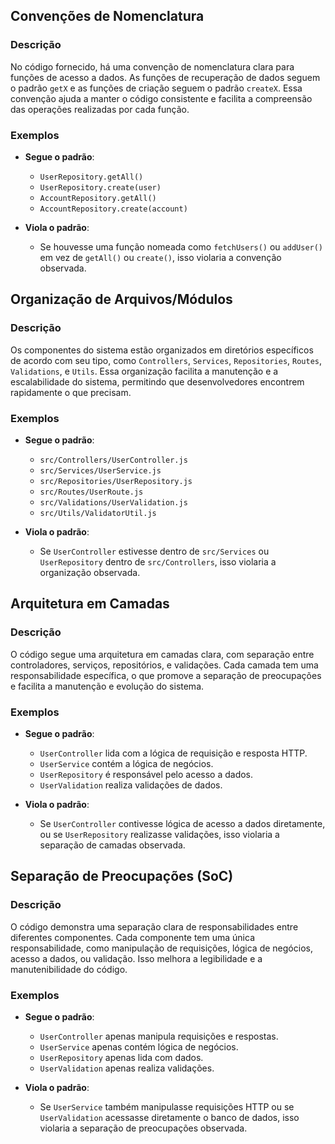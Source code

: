 ## Convenções de Nomenclatura

### Descrição

No código fornecido, há uma convenção de nomenclatura clara para funções de acesso a dados. As funções de recuperação de dados seguem o padrão `getX` e as funções de criação seguem o padrão `createX`. Essa convenção ajuda a manter o código consistente e facilita a compreensão das operações realizadas por cada função.

### Exemplos

- **Segue o padrão**: 
  - `UserRepository.getAll()`
  - `UserRepository.create(user)`
  - `AccountRepository.getAll()`
  - `AccountRepository.create(account)`

- **Viola o padrão**: 
  - Se houvesse uma função nomeada como `fetchUsers()` ou `addUser()` em vez de `getAll()` ou `create()`, isso violaria a convenção observada.

## Organização de Arquivos/Módulos

### Descrição

Os componentes do sistema estão organizados em diretórios específicos de acordo com seu tipo, como `Controllers`, `Services`, `Repositories`, `Routes`, `Validations`, e `Utils`. Essa organização facilita a manutenção e a escalabilidade do sistema, permitindo que desenvolvedores encontrem rapidamente o que precisam.

### Exemplos

- **Segue o padrão**:
  - `src/Controllers/UserController.js`
  - `src/Services/UserService.js`
  - `src/Repositories/UserRepository.js`
  - `src/Routes/UserRoute.js`
  - `src/Validations/UserValidation.js`
  - `src/Utils/ValidatorUtil.js`

- **Viola o padrão**:
  - Se `UserController` estivesse dentro de `src/Services` ou `UserRepository` dentro de `src/Controllers`, isso violaria a organização observada.

## Arquitetura em Camadas

### Descrição

O código segue uma arquitetura em camadas clara, com separação entre controladores, serviços, repositórios, e validações. Cada camada tem uma responsabilidade específica, o que promove a separação de preocupações e facilita a manutenção e evolução do sistema.

### Exemplos

- **Segue o padrão**:
  - `UserController` lida com a lógica de requisição e resposta HTTP.
  - `UserService` contém a lógica de negócios.
  - `UserRepository` é responsável pelo acesso a dados.
  - `UserValidation` realiza validações de dados.

- **Viola o padrão**:
  - Se `UserController` contivesse lógica de acesso a dados diretamente, ou se `UserRepository` realizasse validações, isso violaria a separação de camadas observada.

## Separação de Preocupações (SoC)

### Descrição

O código demonstra uma separação clara de responsabilidades entre diferentes componentes. Cada componente tem uma única responsabilidade, como manipulação de requisições, lógica de negócios, acesso a dados, ou validação. Isso melhora a legibilidade e a manutenibilidade do código.

### Exemplos

- **Segue o padrão**:
  - `UserController` apenas manipula requisições e respostas.
  - `UserService` apenas contém lógica de negócios.
  - `UserRepository` apenas lida com dados.
  - `UserValidation` apenas realiza validações.

- **Viola o padrão**:
  - Se `UserService` também manipulasse requisições HTTP ou se `UserValidation` acessasse diretamente o banco de dados, isso violaria a separação de preocupações observada.

